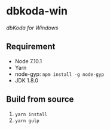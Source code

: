 # dbkoda-win
*dbKoda for Windows*

## Requirement
* Node 7.10.1
* Yarn
* node-gyp: `npm install -g node-gyp`
* JDK 1.8.0

## Build from source
1. `yarn install`
2. `yarn gulp`
